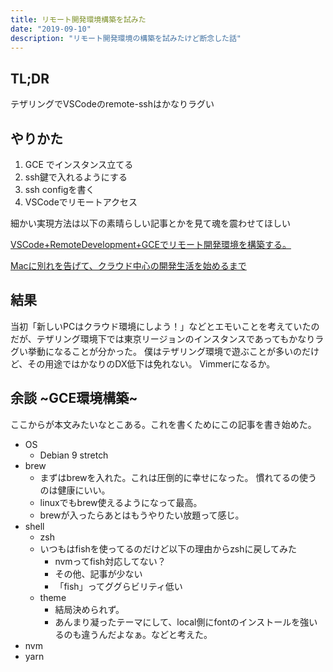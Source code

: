 ```yaml
---
title: リモート開発環境構築を試みた
date: "2019-09-10"
description: "リモート開発環境の構築を試みたけど断念した話"
---
```


## TL;DR

テザリングでVSCodeのremote-sshはかなりラグい

## やりかた

1. GCE でインスタンス立てる
1. ssh鍵で入れるようにする
1. ssh configを書く
1. VSCodeでリモートアクセス

細かい実現方法は以下の素晴らしい記事とかを見て魂を震わせてほしい

[VSCode+RemoteDevelopment+GCEでリモート開発環境を構築する。](https://qiita.com/hako1912/items/38b0a469cf86aa945efd)

[Macに別れを告げて、クラウド中心の開発生活を始めるまで](https://qiita.com/cognitom/items/c489991a05f9abac748f)

## 結果

当初「新しいPCはクラウド環境にしよう！」などとエモいことを考えていたのだが、テザリング環境下では東京リージョンのインスタンスであってもかなりラグい挙動になることが分かった。
僕はテザリング環境で遊ぶことが多いのだけど、その用途ではかなりのDX低下は免れない。
Vimmerになるか。

## 余談 ~GCE環境構築~

ここからが本文みたいなとこある。これを書くためにこの記事を書き始めた。

- OS
  - Debian 9 stretch
- brew
  - まずはbrewを入れた。これは圧倒的に幸せになった。
    慣れてるの使うのは健康にいい。
  - linuxでもbrew使えるようになって最高。
  - brewが入ったらあとはもうやりたい放題って感じ。
- shell
  - zsh
  - いつもはfishを使ってるのだけど以下の理由からzshに戻してみた
    - nvmってfish対応してない？
    - その他、記事が少ない
    - 「fish」ってググらビリティ低い
  - theme
    - 結局決められず。
    - あんまり凝ったテーマにして、local側にfontのインストールを強いるのも違うんだよなぁ。などと考えた。
- nvm
- yarn
